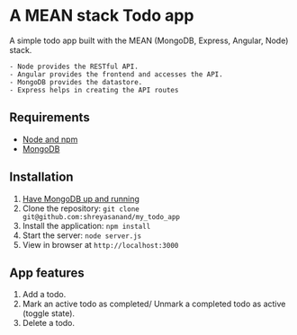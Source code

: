 # A MEAN stack Todo app

A simple todo app built with the MEAN (MongoDB, Express, Angular, Node) stack.

    - Node provides the RESTful API.
    - Angular provides the frontend and accesses the API. 
    - MongoDB provides the datastore.
    - Express helps in creating the API routes

## Requirements

- [Node and npm](http://nodejs.org)
- [MongoDB](https://www.mongodb.org/)

## Installation

1. [Have MongoDB up and running](http://www.hongkiat.com/blog/webdev-with-mongodb-part1/#mongodb_win)
2. Clone the repository: `git clone git@github.com:shreyasanand/my_todo_app`
3. Install the application: `npm install`
4. Start the server: `node server.js`
5. View in browser at `http://localhost:3000`

## App features

1. Add a todo.
2. Mark an active todo as completed/ Unmark a completed todo as active (toggle state).
3. Delete a todo.